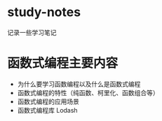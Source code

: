 # study-notes

记录一些学习笔记

# 函数式编程主要内容

- 为什么要学习函数编程以及什么是函数式编程
- 函数式编程的特性（纯函数、柯里化、函数组合等）
- 函数式编程的应用场景
- 函数式编程库 Lodash
